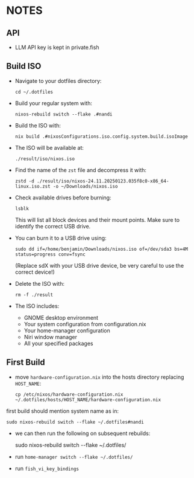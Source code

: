 # NOTES

## API

- LLM API key is kept in private.fish

## Build ISO

- Navigate to your dotfiles directory:
    ```
    cd ~/.dotfiles
    ```

- Build your regular system with:
    ```
    nixos-rebuild switch --flake .#nandi
    ```

- Build the ISO with:
    ```
    nix build .#nixosConfigurations.iso.config.system.build.isoImage
    ```

- The ISO will be available at:
    ```
    ./result/iso/nixos.iso
    ```

- Find the name of the `zst` file and decompress it with:

    ```
    zstd -d ./result/iso/nixos-24.11.20250123.035f8c0-x86_64-linux.iso.zst -o ~/Downloads/nixos.iso
    ```     

- Check available drives before burning:
    ```
    lsblk
    ```
  This will list all block devices and their mount points. Make sure to identify the correct USB drive.

- You can burn it to a USB drive using:
    ```
    sudo dd if=/home/benjamin/Downloads/nixos.iso of=/dev/sda3 bs=4M status=progress conv=fsync
    ```
  (Replace sdX with your USB drive device, be very careful to use the correct device!)

- Delete the ISO with:

    ```
    rm -f ./result
    ```  

- The ISO includes:
  - GNOME desktop environment
  - Your system configuration from configuration.nix
  - Your home-manager configuration
  - Niri window manager
  - All your specified packages

## First Build

- move `hardware-configuration.nix` into the hosts directory replacing `HOST_NAME`:
    ```
    cp /etc/nixos/hardware-configuration.nix ~/.dotfiles/hosts/HOST_NAME/hardware-configuration.nix
    ```  
 first build should mention system name as in:

    sudo nixos-rebuild switch --flake ~/.dotfiles#nandi

- we can then run the following on subsequent rebuilds:

    sudo nixos-rebuild switch --flake ~/.dotfiles/

- run `home-manager switch --flake ~/.dotfiles/`
- run `fish_vi_key_bindings`
